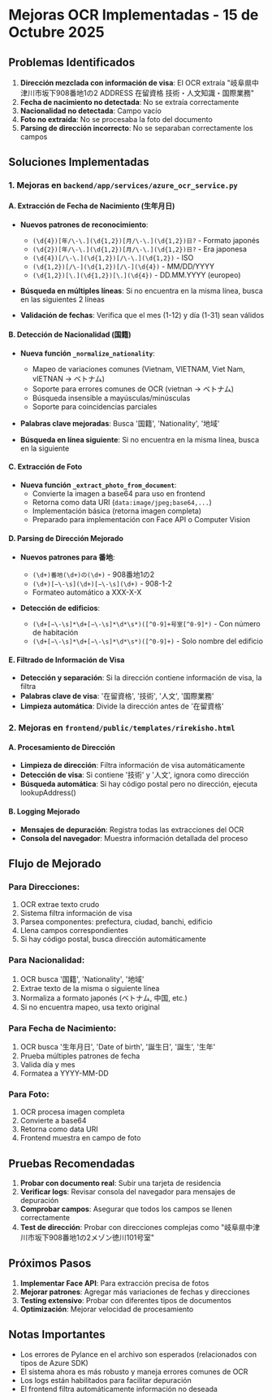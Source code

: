 # Mejoras OCR Implementadas - 15 de Octubre 2025

## Problemas Identificados
1. **Dirección mezclada con información de visa**: El OCR extraía "岐阜県中津川市坂下908番地1の2 ADDRESS 在留資格 技術・人文知識・国際業務"
2. **Fecha de nacimiento no detectada**: No se extraía correctamente
3. **Nacionalidad no detectada**: Campo vacío
4. **Foto no extraída**: No se procesaba la foto del documento
5. **Parsing de dirección incorrecto**: No se separaban correctamente los campos

## Soluciones Implementadas

### 1. Mejoras en `backend/app/services/azure_ocr_service.py`

#### A. Extracción de Fecha de Nacimiento (生年月日)
- **Nuevos patrones de reconocimiento**:
  - `(\d{4})[年/\-\.](\d{1,2})[月/\-\.](\d{1,2})日?` - Formato japonés
  - `(\d{2})[年/\-\.](\d{1,2})[月/\-\.](\d{1,2})日?` - Era japonesa
  - `(\d{4})[/\-\.](\d{1,2})[/\-\.](\d{1,2})` - ISO
  - `(\d{1,2})[/\-](\d{1,2})[/\-](\d{4})` - MM/DD/YYYY
  - `(\d{1,2})[\.](\d{1,2})[\.](\d{4})` - DD.MM.YYYY (europeo)

- **Búsqueda en múltiples líneas**: Si no encuentra en la misma línea, busca en las siguientes 2 líneas
- **Validación de fechas**: Verifica que el mes (1-12) y día (1-31) sean válidos

#### B. Detección de Nacionalidad (国籍)
- **Nueva función `_normalize_nationality`**:
  - Mapeo de variaciones comunes (Vietnam, VIETNAM, Viet Nam, vIETNAN → ベトナム)
  - Soporte para errores comunes de OCR (vietnan → ベトナム)
  - Búsqueda insensible a mayúsculas/minúsculas
  - Soporte para coincidencias parciales

- **Palabras clave mejoradas**: Busca '国籍', 'Nationality', '地域'
- **Búsqueda en línea siguiente**: Si no encuentra en la misma línea, busca en la siguiente

#### C. Extracción de Foto
- **Nueva función `_extract_photo_from_document`**:
  - Convierte la imagen a base64 para uso en frontend
  - Retorna como data URI (`data:image/jpeg;base64,...`)
  - Implementación básica (retorna imagen completa)
  - Preparado para implementación con Face API o Computer Vision

#### D. Parsing de Dirección Mejorado
- **Nuevos patrones para 番地**:
  - `(\d+)番地(\d+)の(\d+)` - 908番地1の2
  - `(\d+)[−\-\s](\d+)[−\-\s](\d+)` - 908-1-2
  - Formateo automático a XXX-X-X

- **Detección de edificios**:
  - `(\d+[−\-\s]*\d+[−\-\s]*\d*\s*)([^0-9]+号室[^0-9]*)` - Con número de habitación
  - `(\d+[−\-\s]*\d+[−\-\s]*\d*\s*)([^0-9]+)` - Solo nombre del edificio

#### E. Filtrado de Información de Visa
- **Detección y separación**: Si la dirección contiene información de visa, la filtra
- **Palabras clave de visa**: '在留資格', '技術', '人文', '国際業務'
- **Limpieza automática**: Divide la dirección antes de '在留資格'

### 2. Mejoras en `frontend/public/templates/rirekisho.html`

#### A. Procesamiento de Dirección
- **Limpieza de dirección**: Filtra información de visa automáticamente
- **Detección de visa**: Si contiene '技術' y '人文', ignora como dirección
- **Búsqueda automática**: Si hay código postal pero no dirección, ejecuta lookupAddress()

#### B. Logging Mejorado
- **Mensajes de depuración**: Registra todas las extracciones del OCR
- **Consola del navegador**: Muestra información detallada del proceso

## Flujo de Mejorado

### Para Direcciones:
1. OCR extrae texto crudo
2. Sistema filtra información de visa
3. Parsea componentes: prefectura, ciudad, banchi, edificio
4. Llena campos correspondientes
5. Si hay código postal, busca dirección automáticamente

### Para Nacionalidad:
1. OCR busca '国籍', 'Nationality', '地域'
2. Extrae texto de la misma o siguiente línea
3. Normaliza a formato japonés (ベトナム, 中国, etc.)
4. Si no encuentra mapeo, usa texto original

### Para Fecha de Nacimiento:
1. OCR busca '生年月日', 'Date of birth', '誕生日', '誕生', '生年'
2. Prueba múltiples patrones de fecha
3. Valida día y mes
4. Formatea a YYYY-MM-DD

### Para Foto:
1. OCR procesa imagen completa
2. Convierte a base64
3. Retorna como data URI
4. Frontend muestra en campo de foto

## Pruebas Recomendadas

1. **Probar con documento real**: Subir una tarjeta de residencia
2. **Verificar logs**: Revisar consola del navegador para mensajes de depuración
3. **Comprobar campos**: Asegurar que todos los campos se llenen correctamente
4. **Test de dirección**: Probar con direcciones complejas como "岐阜県中津川市坂下908番地1の2メゾン徳川101号室"

## Próximos Pasos

1. **Implementar Face API**: Para extracción precisa de fotos
2. **Mejorar patrones**: Agregar más variaciones de fechas y direcciones
3. **Testing extensivo**: Probar con diferentes tipos de documentos
4. **Optimización**: Mejorar velocidad de procesamiento

## Notas Importantes

- Los errores de Pylance en el archivo son esperados (relacionados con tipos de Azure SDK)
- El sistema ahora es más robusto y maneja errores comunes de OCR
- Los logs están habilitados para facilitar depuración
- El frontend filtra automáticamente información no deseada